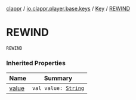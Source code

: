 [clappr](../../index.md) / [io.clappr.player.base.keys](../index.md) / [Key](index.md) / [REWIND](./-r-e-w-i-n-d.md)

# REWIND

`REWIND`

### Inherited Properties

| Name | Summary |
|---|---|
| [value](value.md) | `val value: `[`String`](https://kotlinlang.org/api/latest/jvm/stdlib/kotlin/-string/index.html) |
